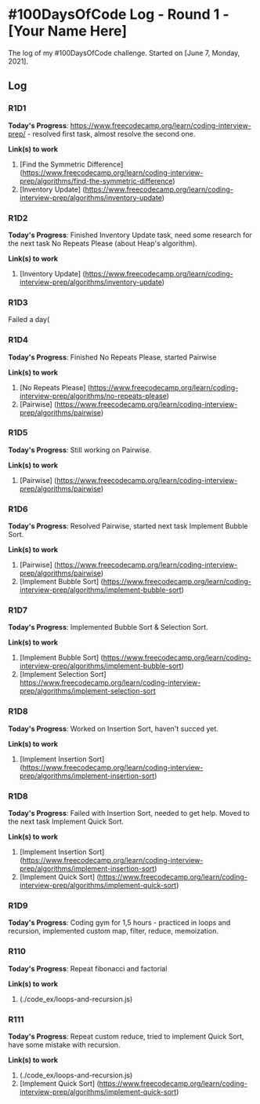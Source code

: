 # #100DaysOfCode Log - Round 1 - [Your Name Here]

The log of my #100DaysOfCode challenge. Started on [June 7, Monday, 2021].

## Log

### R1D1 
**Today's Progress**: https://www.freecodecamp.org/learn/coding-interview-prep/ - resolved first task, almost resolve the second one.

**Link(s) to work**
1. [Find the Symmetric Difference] (https://www.freecodecamp.org/learn/coding-interview-prep/algorithms/find-the-symmetric-difference)
2. [Inventory Update] (https://www.freecodecamp.org/learn/coding-interview-prep/algorithms/inventory-update)

### R1D2
**Today's Progress**:
Finished Inventory Update task, need some research for the next task No Repeats Please (about Heap's algorithm).

**Link(s) to work**
1. [Inventory Update] (https://www.freecodecamp.org/learn/coding-interview-prep/algorithms/inventory-update)

### R1D3
Failed a day(

### R1D4    
**Today's Progress**:
Finished No Repeats Please, started Pairwise

**Link(s) to work**
1. [No Repeats Please] (https://www.freecodecamp.org/learn/coding-interview-prep/algorithms/no-repeats-please)
2. [Pairwise] (https://www.freecodecamp.org/learn/coding-interview-prep/algorithms/pairwise)

### R1D5
**Today's Progress**:
Still working on Pairwise.

**Link(s) to work**
1. [Pairwise] (https://www.freecodecamp.org/learn/coding-interview-prep/algorithms/pairwise)

### R1D6
**Today's Progress**:
Resolved Pairwise, started next task Implement Bubble Sort.

**Link(s) to work**
1. [Pairwise] (https://www.freecodecamp.org/learn/coding-interview-prep/algorithms/pairwise)
2. [Implement Bubble Sort] (https://www.freecodecamp.org/learn/coding-interview-prep/algorithms/implement-bubble-sort)

### R1D7
**Today's Progress**:
Implemented Bubble Sort & Selection Sort.

**Link(s) to work**
1. [Implement Bubble Sort] (https://www.freecodecamp.org/learn/coding-interview-prep/algorithms/implement-bubble-sort)
2. [Implement Selection Sort] https://www.freecodecamp.org/learn/coding-interview-prep/algorithms/implement-selection-sort

### R1D8
**Today's Progress**:
Worked on Insertion Sort, haven't succed yet.

**Link(s) to work**
1. [Implement Insertion Sort] (https://www.freecodecamp.org/learn/coding-interview-prep/algorithms/implement-insertion-sort)

### R1D8
**Today's Progress**:
Failed with Insertion Sort, needed to get help. Moved to the next task Implement Quick Sort.

**Link(s) to work**
1. [Implement Insertion Sort] (https://www.freecodecamp.org/learn/coding-interview-prep/algorithms/implement-insertion-sort)
2. [Implement Quick Sort] (https://www.freecodecamp.org/learn/coding-interview-prep/algorithms/implement-quick-sort)

### R1D9
**Today's Progress**:
Coding gym for 1,5 hours - practiced in loops and recursion, implemented custom map, filter, reduce, memoization.

### R110
**Today's Progress**:
Repeat fibonacci and factorial

**Link(s) to work**
1. (./code_ex/loops-and-recursion.js)

### R111
**Today's Progress**:
Repeat custom reduce, tried to implement Quick Sort, have some mistake with recursion.

**Link(s) to work**
1. (./code_ex/loops-and-recursion.js)
2. [Implement Quick Sort] (https://www.freecodecamp.org/learn/coding-interview-prep/algorithms/implement-quick-sort)